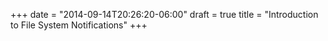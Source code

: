 +++
date = "2014-09-14T20:26:20-06:00"
draft = true
title = "Introduction to File System Notifications"
+++

